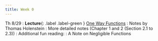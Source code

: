 ```yaml
---
title: Week 0
---
```


Th 8/29
: **Lecture**{: .label .label-green } [One Way Functions](http://people.eecs.berkeley.edu/~sanjamg/assets/classes/cs276-fall14/scribe/lec02.pdf)
    : Notes by Thomas Holenstein
    : More detailed notes (Chapter 1 and 2 (Section 2.1 to 2.3))
    : Additional fun reading:
    : A Note on Negligible Functions
